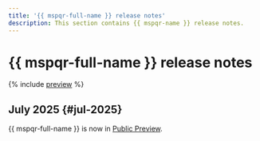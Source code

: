 ```yaml
---
title: '{{ mspqr-full-name }} release notes'
description: This section contains {{ mspqr-name }} release notes.
---
```


# {{ mspqr-full-name }} release notes

{% include [preview](../_includes/note-service-preview.md) %}

## July 2025 {#jul-2025}

{{ mspqr-full-name }} is now in [Public Preview](../overview/concepts/launch-stages.md).

